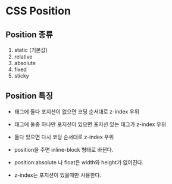 # CSS Position

## Position 종류
1. static (기본값)
2. relative
3. absolute
4. fixed
5. sticky

## Position 특징
- 태그에 둘다 포지션이 없으면 코딩 순서대로 z-index 우위
- 태그에 둘중 하나만 포지션이 있으면 포지션 있는 태그가 z-index 우위
- 둘다 있으면 다시 코딩 순서대로 z-index 우위

- position을 주면 inline-block 형태로 바뀐다.

- position:absolute 나 float은 width와 height가 없어진다.

- z-index는 포지션이 있을때만 사용한다.